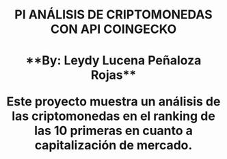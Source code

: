<h1 align='center'>
 <b>PI ANÁLISIS DE CRIPTOMONEDAS CON API COINGECKO</b></h1>
 <h1 align="center">**By: Leydy Lucena Peñaloza Rojas**


Este proyecto muestra un análisis de las criptomonedas en el ranking de las 10 primeras en cuanto a capitalización de mercado.
